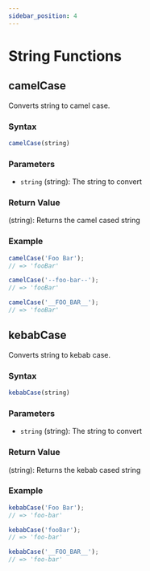 ```yaml
---
sidebar_position: 4
---
```


# String Functions

## camelCase

Converts string to camel case.

### Syntax

```js
camelCase(string)
```

### Parameters

- `string` (string): The string to convert

### Return Value

(string): Returns the camel cased string

### Example

```js
camelCase('Foo Bar');
// => 'fooBar'

camelCase('--foo-bar--');
// => 'fooBar'

camelCase('__FOO_BAR__');
// => 'fooBar'
```

## kebabCase

Converts string to kebab case.

### Syntax

```js
kebabCase(string)
```

### Parameters

- `string` (string): The string to convert

### Return Value

(string): Returns the kebab cased string

### Example

```js
kebabCase('Foo Bar');
// => 'foo-bar'

kebabCase('fooBar');
// => 'foo-bar'

kebabCase('__FOO_BAR__');
// => 'foo-bar'
``` 